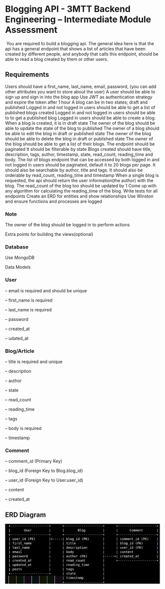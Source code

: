 # Blogging API - 3MTT Backend Engineering – Intermediate Module Assessment
​
You are required to build a blogging api. The general idea here is that the api has a general endpoint that shows a list of articles that have been created by different people, and anybody that calls this endpoint, should be able to read a blog created by them or other users.

## Requirements

Users should have a first_name, last_name, email, password, (you can add other attributes you want to store about the user)
A user should be able to sign up and sign in into the blog app
Use JWT as authentication strategy and expire the token after 1 hour
A blog can be in two states; draft and published
Logged in and not logged in users should be able to get a list of published blogs created
Logged in and not logged in users should be able to to get a published blog
Logged in users should be able to create a blog.
When a blog is created, it is in draft state
The owner of the blog should be able to update the state of the blog to published
 The owner of a blog should be able to edit the blog in draft or published state
 The owner of the blog should be able to delete the blog in draft or published state
The owner of the blog should be able to get a list of their blogs.
The endpoint should be paginated
It should be filterable by state
Blogs created should have title, description, tags, author, timestamp, state, read_count, reading_time and body.
The list of blogs endpoint that can be accessed by both logged in and not logged in users should be paginated,
default it to 20 blogs per page. 
It should also be searchable by author, title and tags.
It should also be orderable by read_count, reading_time and timestamp
When a single blog is requested, the api should return the user information(the author) with the blog. The read_count of the blog too should be updated by 1
Come up with any algorithm for calculating the reading_time of the blog.
Write tests for all endpoints
Create an ERD for entities and show relationships
Use Winston and ensure functions and processes are logged

### Note

The owner of the blog should be logged in to perform actions

Extra points for building the views(optional)

### Database

Use MongoDB

Data Models

### User

– email is required and should be unique

– first_name is required

– last_name is required

– password

– created_at

– udated_at

### Blog/Article

– title is required and unique

– description

– author

– state

– read_count

– reading_time

– tags

– body is required

– timestamp

### Comment

– comment_id (Primary Key)

– blog_id (Foreign Key to Blog.blog_id)

– user_id (Foreign Key to User.user_id)

– content

– created_at

## ERD Diagram

![ERD Diagram](images/ERD.png)
